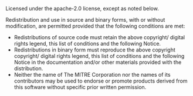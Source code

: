 
Licensed under the apache-2.0 license, except as noted below.  

Redistribution and use in source and binary forms, with or without modification, are permitted provided that the following conditions are met:

* Redistributions of source code must retain the above copyright/ digital rights legend, this list of conditions and the following Notice.
* Redistributions in binary form must reproduce the above copyright copyright/ digital rights legend, this list of conditions and the following Notice in the documentation and/or other materials provided with the distribution.
* Neither the name of The MITRE Corporation nor the names of its contributors may be used to endorse or promote products derived from this software without specific prior written permission.
